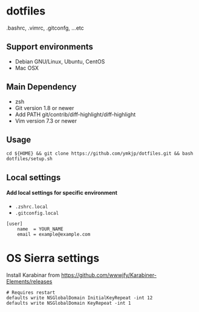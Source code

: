 dotfiles
========
.bashrc, .vimrc, .gitconfg, ...etc


## Support environments
* Debian GNU/Linux, Ubuntu, CentOS
* Mac OSX


## Main Dependency
* zsh
* Git version 1.8 or newer
 * Add PATH git/contrib/diff-highlight/diff-highlight
* Vim version 7.3 or newer


## Usage
```
cd ${HOME} && git clone https://github.com/ymkjp/dotfiles.git && bash dotfiles/setup.sh
```

## Local settings
#### Add local settings for specific environment
 * `.zshrc.local`
 * `.gitconfig.local`

```
[user]
    name  = YOUR_NAME
    email = example@example.com
```

# OS Sierra settings
Install Karabinar from https://github.com/wwwjfy/Karabiner-Elements/releases

```
# Requires restart
defaults write NSGlobalDomain InitialKeyRepeat -int 12
defaults write NSGlobalDomain KeyRepeat -int 1
```

